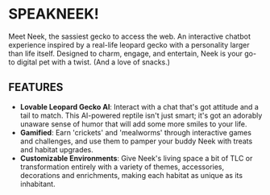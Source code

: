 # SPEAKNEEK!

Meet Neek, the sassiest gecko to access the web. An interactive chatbot experience
inspired by a real-life leopard gecko with a personality larger than life itself.
Designed to charm, engage, and entertain, Neek is your go-to digital pet with a twist. (And a love of snacks.)

## FEATURES

- **Lovable Leopard Gecko AI**: Interact with a chat that's got attitude and a tail to match. This AI-powered reptile isn't just smart; it's got an adorably unaware sense of humor that will add some more smiles to your life. 
- **Gamified**: Earn 'crickets' and 'mealworms' through interactive games and challenges, and use them to pamper your buddy Neek with treats and habitat upgrades.
- **Customizable Environments**: Give Neek's living space a bit of TLC or transformation entirely with a variety of themes, accessories, decorations and enrichments, making each habitat as unique as its inhabitant.
